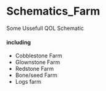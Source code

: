 # Schematics_Farm
Some Ussefull QOL Schematic

#### including
- Cobblestone Farm
- Glownstone Farm
- Redstone Farm
- Bone/seed Farm
- Logs farm 
